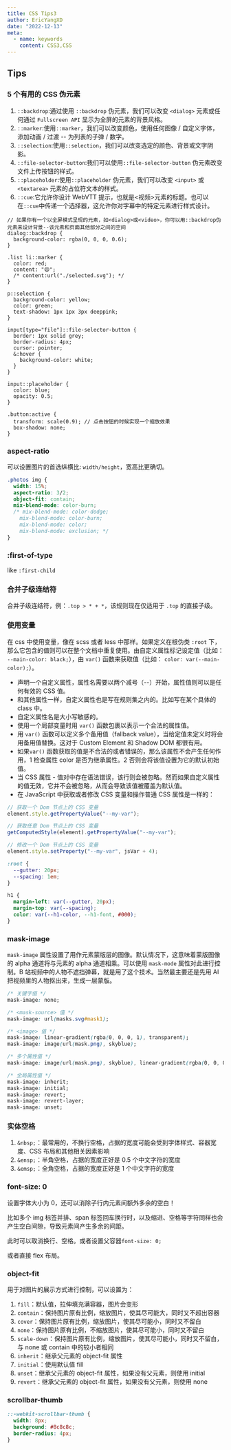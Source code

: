 ```yaml
---
title: CSS Tips3
author: EricYangXD
date: "2022-12-13"
meta:
  - name: keywords
    content: CSS3,CSS
---
```


## Tips

### 5 个有用的 CSS 伪元素

1. `::backdrop`:通过使用 `::backdrop` 伪元素，我们可以改变 `<dialog>` 元素或任何通过 `Fullscreen API` 显示为全屏的元素的背景风格。
2. `::marker`:使用`::marker`，我们可以改变颜色，使用任何图像 / 自定义字体，添加动画 / 过渡 -- 为列表的子弹 / 数字。
3. `::selection`:使用`::selection`，我们可以改变选定的颜色、背景或文字阴影。
4. `::file-selector-button`:我们可以使用`::file-selector-button` 伪元素改变文件上传按钮的样式。
5. `::placeholder`:使用`::placeholder` 伪元素，我们可以改变 `<input>` 或 `<textarea>` 元素的占位符文本的样式。
6. `::cue`:它允许你设计 WebVTT 提示，也就是<视频>元素的标题。也可以在`::cue`中传递一个选择器，这允许你对字幕中的特定元素进行样式设计。

```less
// 如果你有一个以全屏模式呈现的元素，如<dialog>或<video>，你可以用::backdrop伪元素来设计背景--该元素和页面其他部分之间的空间
dialog::backdrop {
  background-color: rgba(0, 0, 0, 0.6);
}

.list li::marker {
  color: red;
  content: "😄";
  /* content:url("./selected.svg"); */
}

p::selection {
  background-color: yellow;
  color: green;
  text-shadow: 1px 1px 3px deeppink;
}

input[type="file"]::file-selector-button {
  border: 1px solid grey;
  border-radius: 4px;
  cursor: pointer;
  &:hover {
    background-color: white;
  }
}

input::placeholder {
  color: blue;
  opacity: 0.5;
}

.button:active {
  transform: scale(0.9); // 点击按钮的时候实现一个缩放效果
  box-shadow: none;
}
```

### aspect-ratio

可以设置图片的首选纵横比: `width/height`，宽高比更确切。

```css
.photos img {
  width: 15%;
  aspect-ratio: 3/2;
  object-fit: contain;
  mix-blend-mode: color-burn;
  /* mix-blend-mode: color-dodge;
	mix-blend-mode: color-burn;
	mix-blend-mode: color;
	mix-blend-mode: exclusion; */
}
```

### :first-of-type

like `:first-child`

### 合并子级连结符

合并子级连结符，例：`.top > * + *`，该规则现在仅适用于 `.top` 的直接子级。

### 使用变量

在 css 中使用变量，像在 scss 或者 less 中那样。如果定义在根伪类 `:root` 下，那么它包含的值则可以在整个文档中重复使用。由自定义属性标记设定值（比如： `--main-color: black;`），由 `var()` 函数来获取值（比如： `color: var(--main-color);`）。

- 声明一个自定义属性，属性名需要以两个减号（--）开始，属性值则可以是任何有效的 CSS 值。
- 和其他属性一样，自定义属性也是写在规则集之内的。比如写在某个具体的 class 中。
- 自定义属性名是大小写敏感的。
- 使用一个局部变量时用 `var()` 函数包裹以表示一个合法的属性值。
- 用 `var()` 函数可以定义多个备用值（fallback value），当给定值未定义时将会用备用值替换。这对于 Custom Element 和 Shadow DOM 都很有用。
- 如果`var()` 函数获取的值是不合法的或者错误的，那么该属性不会产生任何作用，1 检查属性 color 是否为继承属性。2 否则会将该值设置为它的默认初始值。
- 当 CSS 属性 - 值对中存在语法错误，该行则会被忽略。然而如果自定义属性的值无效，它并不会被忽略，从而会导致该值被覆盖为默认值。
- 在 JavaScript 中获取或者修改 CSS 变量和操作普通 CSS 属性是一样的：

```js
// 获取一个 Dom 节点上的 CSS 变量
element.style.getPropertyValue("--my-var");

// 获取任意 Dom 节点上的 CSS 变量
getComputedStyle(element).getPropertyValue("--my-var");

// 修改一个 Dom 节点上的 CSS 变量
element.style.setProperty("--my-var", jsVar + 4);
```

```css
:root {
  --gutter: 20px;
  --spacing: 1em;
}

h1 {
  margin-left: var(--gutter, 20px);
  margin-top: var(--spacing);
  color: var(--h1-color, --h1-font, #000);
}
```

### mask-image

`mask-image` 属性设置了用作元素蒙版层的图像。默认情况下，这意味着蒙版图像的 alpha 通道将与元素的 alpha 通道相乘。可以使用 `mask-mode` 属性对此进行控制。B 站视频中的人物不遮挡弹幕，就是用了这个技术。当然最主要还是先用 AI 把视频里的人物抠出来，生成一层蒙版。

```css
/* 关键字值 */
mask-image: none;

/* <mask-source> 值 */
mask-image: url(masks.svg#mask1);

/* <image> 值 */
mask-image: linear-gradient(rgba(0, 0, 0, 1), transparent);
mask-image: image(url(mask.png), skyblue);

/* 多个属性值 */
mask-image: image(url(mask.png), skyblue), linear-gradient(rgba(0, 0, 0, 1), transparent);

/* 全局属性值 */
mask-image: inherit;
mask-image: initial;
mask-image: revert;
mask-image: revert-layer;
mask-image: unset;
```

### 实体空格

1. `&nbsp;`：最常用的，不换行空格，占据的宽度可能会受到字体样式、容器宽度、CSS 布局和其他相关因素影响
2. `&ensp;`：半角空格，占据的宽度正好是 0.5 个中文字符的宽度
3. `&emsp;`：全角空格，占据的宽度正好是 1 个中文字符的宽度

### font-size: 0

设置字体大小为 0，还可以消除子行内元素间额外多余的空白！

比如多个 img 标签并排、span 标签回车换行时，以及缩进、空格等字符同样也会产生空白间隙，导致元素间产生多余的间距。

此时可以取消换行、空格。或者设置父容器`font-size: 0;`

或者直接 flex 布局。

### object-fit

用于对图片的展示方式进行控制，可以设置为：

1. `fill`：默认值，拉伸填充满容器，图片会变形
2. `contain`：保持图片原有比例，缩放图片，使其尽可能大，同时又不超出容器
3. `cover`：保持图片原有比例，缩放图片，使其尽可能小，同时又不留白
4. `none`：保持图片原有比例，不缩放图片，使其尽可能小，同时又不留白
5. `scale-down`：保持图片原有比例，缩放图片，使其尽可能小，同时又不留白，与 none 或 contain 中的较小者相同
6. `inherit`：继承父元素的 object-fit 属性
7. `initial`：使用默认值 fill
8. `unset`：继承父元素的 object-fit 属性，如果没有父元素，则使用 initial
9. `revert`：继承父元素的 object-fit 属性，如果没有父元素，则使用 none

### scrollbar-thumb

```css
::-webkit-scrollbar-thumb {
  width: 8px;
  background: #8c8c8c;
  border-radius: 4px;
}
```
